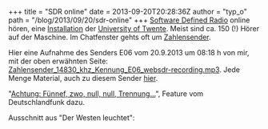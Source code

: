 +++
title = "SDR online"
date = 2013-09-20T20:28:36Z
author = "typ_o"
path = "/blog/2013/09/20/sdr-online"
+++
[Software Defined
Radio](https://de.wikipedia.org/wiki/Software_Defined_Radio) online
hören, eine [Installation](https://websdr.ewi.utwente.nl:8901/) der
[University of Twente](https://www.utwente.nl/). Meist sind ca. 150 (\!)
Hörer auf der Maschine. Im Chatfenster gehts oft um
[Zahlensender](https://de.wikipedia.org/wiki/Zahlensender).

Hier eine Aufnahme des Senders E06 vom 20.9.2013 um 08:18 h von mir, mit
der oben erwähnten Seite:
[Zahlensender\_14830\_khz\_Kennung\_E06\_websdr-recording.mp3](https://flipdot.org/blog/uploads/Zahlensender_14830_khz_Kennung_E06_websdr-recording.mp3 "Zahlensender_14830_khz_Kennung_E06_websdr-recording.mp3").
Jede Menge Material, auch zu diesem Sender
[hier](https://www.simonmason.karoo.net/page30.html).

"[Achtung: Fünnef, zwo, null, null,
Trennung...](https://www.swldxer.co.uk/dlf.wma)", Feature vom
Deutschlandfunk dazu.

Ausschnitt aus "Der Westen leuchtet":
